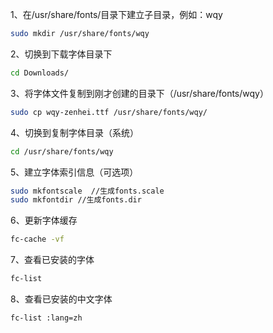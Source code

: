 1、在/usr/share/fonts/目录下建立子目录，例如：wqy

```sh
sudo mkdir /usr/share/fonts/wqy
```

2、切换到下载字体目录下

```sh
cd Downloads/
```

3、将字体文件复制到刚才创建的目录下（/usr/share/fonts/wqy）

```sh
sudo cp wqy-zenhei.ttf /usr/share/fonts/wqy/
```

4、切换到复制字体目录（系统）

```sh
cd /usr/share/fonts/wqy
```

5、建立字体索引信息（可选项）

```sh
sudo mkfontscale  //生成fonts.scale
sudo mkfontdir //生成fonts.dir
```

6、更新字体缓存

```sh
fc-cache -vf
```

7、查看已安装的字体

```sh
fc-list
```

8、查看已安装的中文字体

```sh
fc-list :lang=zh
```
